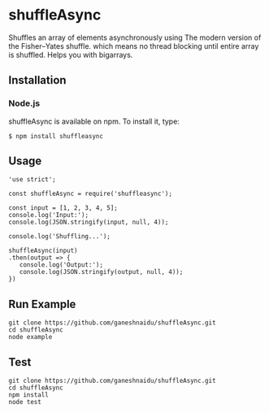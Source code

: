 # shuffleAsync

Shuffles an array of elements asynchronously using The modern version of the Fisher–Yates shuffle. which means no thread blocking until entire array is shuffled. Helps you with bigarrays.

## Installation

### Node.js

shuffleAsync is available on npm. To install it, type:

``` $ npm install shuffleasync ```

## Usage

``` 
'use strict';

const shuffleAsync = require('shuffleasync');

const input = [1, 2, 3, 4, 5];
console.log('Input:');
console.log(JSON.stringify(input, null, 4));

console.log('Shuffling...');

shuffleAsync(input)
.then(output => {
   console.log('Output:');
   console.log(JSON.stringify(output, null, 4)); 
})
```

## Run Example

``` 
git clone https://github.com/ganeshnaidu/shuffleAsync.git
cd shuffleAsync
node example 
```

## Test

``` 
git clone https://github.com/ganeshnaidu/shuffleAsync.git
cd shuffleAsync
npm install
node test 
```
